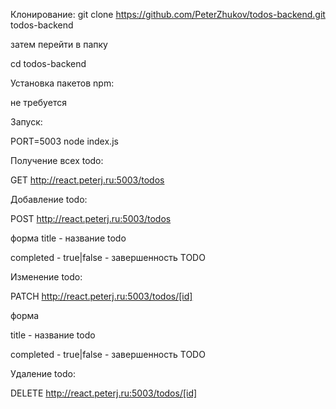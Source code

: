 Клонирование:
git clone https://github.com/PeterZhukov/todos-backend.git todos-backend

затем перейти в папку

cd todos-backend

Установка пакетов npm:

не требуется

Запуск:

PORT=5003 node index.js

Получение всех todo:

GET http://react.peterj.ru:5003/todos

Добавление todo:

POST http://react.peterj.ru:5003/todos

форма
title - название todo

completed - true|false - завершенность TODO

Изменение todo:

PATCH http://react.peterj.ru:5003/todos/[id]

форма

title - название todo

completed - true|false - завершенность TODO

Удаление todo:

DELETE http://react.peterj.ru:5003/todos/[id]

